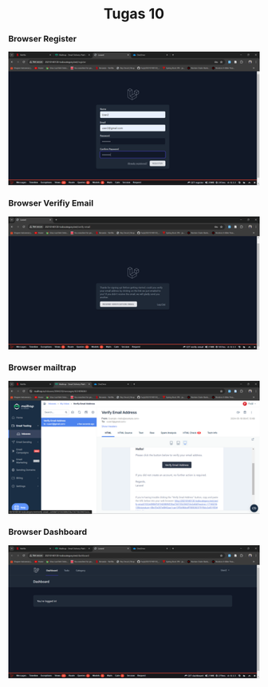 <h1 align="center">Tugas 10</h1>

### Browser Register

![alt text](Screenshoot/Tugas10/10_3.png)

### Browser Verifiy Email

![alt text](Screenshoot/Tugas10/10_2.png)

### Browser mailtrap

![alt text](Screenshoot/Tugas10/10_1.png)

### Browser Dashboard

![alt text](Screenshoot/Tugas10/10_4.png)

